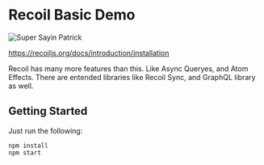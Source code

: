 # Recoil Basic Demo

![Super Sayin Patrick](https://media.giphy.com/media/akEhceCKfMyKA/giphy.gif)

https://recoiljs.org/docs/introduction/installation

Recoil has many more features than this. Like Async Queryes, and Atom Effects. There are entended libraries like Recoil Sync, and GraphQL library as well.

## Getting Started
Just run the following:
```
npm install
npm start
```
